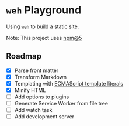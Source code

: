 # `weh` Playground

Using [`weh`](https://github.com/wehjs/weh) to build a static site.

Note: This project uses [npm@5](https://www.npmjs.com/package/npm5)

## Roadmap

- [x] Parse front matter
- [x] Transform Markdown
- [x] Templating with [ECMAScript template literals](https://developer.mozilla.org/en/docs/Web/JavaScript/Reference/Template_literals)
- [x] Minify HTML
- [ ] Add options to plugins
- [ ] Generate Service Worker from file tree
- [ ] Add watch task
- [ ] Add development server
